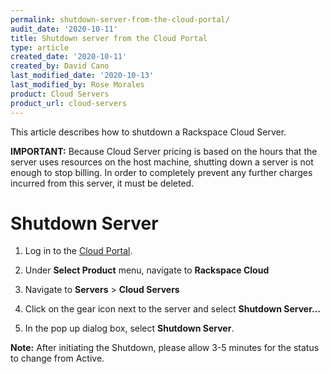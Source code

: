 ```yaml
---
permalink: shutdown-server-from-the-cloud-portal/
audit_date: '2020-10-11'
title: Shutdown server from the Cloud Portal
type: article
created_date: '2020-10-11'
created_by: David Cano
last_modified_date: '2020-10-13'
last_modified_by: Rose Morales
product: Cloud Servers
product_url: cloud-servers
---
```


This article describes how to shutdown a Rackspace Cloud Server.

**IMPORTANT:** Because Cloud Server pricing is based on the hours that the server uses resources on the host machine, shutting down a server is not enough to stop billing. In order to completely prevent any further charges incurred from this server, it must be deleted.

# Shutdown Server

1. Log in to the [Cloud Portal](https://login.rackspace.com/).

2. Under **Select Product** menu, navigate to **Rackspace Cloud**

3. Navigate to **Servers** > **Cloud Servers**

4. Click on the gear icon next to the server and select **Shutdown Server...**

5. In the pop up dialog box, select **Shutdown Server**.

**Note:** After initiating the Shutdown, please allow 3-5 minutes for the status to change from Active.
